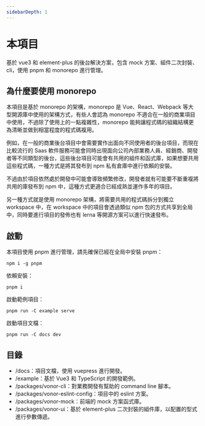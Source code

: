 ```yaml
---
sidebarDepth: 1
---
```


# 本項目

基於 vue3 和 element-plus 的後台解決方案，包含 mock 方案、組件二次封裝、cli，使用 pnpm 和 monorepo 進行管理。

## 為什麼要使用 monorepo

本項目是基於 monorepo 的架構，monorepo 是 Vue、React、Webpack 等大型開源庫中使用的架構方式，有些人會認為 monorepo 不適合在一般的商業項目中使用，不過除了使用上的一點複雜性，monorepo 能夠讓程式碼的組織結構更為清晰並做到相當程度的程式碼複用。

例如，在一般的商業後台項目中會需要實作出面向不同使用者的後台項目，而現在比較流行的 Saas 軟件服務可能會同時出現面向公司內部業務人員、經銷商、開發者等不同類型的後台，這些後台項目可能會有共用的組件和函式庫，如果想要共用這些程式碼，一種方式是將其發布到 npm 私有倉庫中進行依賴的安裝。

不過由於項目依然處於開發中可能會導致頻繁修改，開發者就有可能要不斷重複將共用的庫發布到 npm 中，這種方式更適合已經成熟並運作多年的項目。

另一種方式就是使用 monorepo 架構，將需要共用的程式碼拆分到獨立 workspace 中，在 workspace 中的項目會透過類似 npm 包的方式共享到全局中，同時要進行項目的發佈也有 lerna 等開源方案可以進行快速發布。

## 啟動

本項目使用 pnpm 進行管理，請先確保已經在全局中安裝 pnpm：

```shell
npm i -g pnpm
```

依賴安裝：

```shell
pnpm i
```

啟動範例項目：

```shell
pnpm run -C example serve
```

啟動項目文檔：

```shell
pnpm run -C docs dev
```

## 目錄

- /docs：項目文檔，使用 vuepress 進行開發。
- /example：基於 Vue3 和 TypeScript 的開發範例。
- /packages/vonor-cli：對業務開發有幫助的 command line 腳本。
- /packages/vonor-eslint-config：項目中的 eslint 方案。
- /packages/vonor-mock：前端的 mock 方案函式庫。
- /packages/vonor-ui：基於 element-plus 二次封裝的組件庫，以配置的型式進行參數傳遞。
